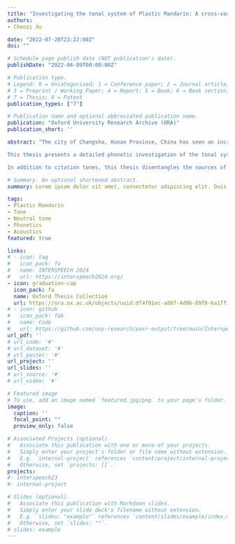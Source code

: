 ```yaml
---
title: "Investigating the tonal system of Plastic Mandarin: A cross-varietal comparison"
authors:
- Chenzi Xu

date: "2022-07-20T23:22:00Z"
doi: ""

# Schedule page publish date (NOT publication's date).
publishDate: "2022-06-09T00:00:00Z"

# Publication type.
# Legend: 0 = Uncategorized; 1 = Conference paper; 2 = Journal article;
# 3 = Preprint / Working Paper; 4 = Report; 5 = Book; 6 = Book section;
# 7 = Thesis; 8 = Patent
publication_types: ["7"]

# Publication name and optional abbreviated publication name.
publication: "Oxford University Research Archive (ORA)"
publication_short: ''

abstract: "The city of Changsha, Hunan Province, China has seen an increase in the use of Mandarin in the past decade, overshadowing the local non-Mandarin variety, Changsha. A new variety “Plastic Mandarin”, mostly spoken by millennials and younger generations, has emerged. It is defined in this thesis as a non-standard Mandarin accent that features the speech of young urban residents in Changsha and that has crystallised over the past few decades.

This thesis presents a detailed phonetic investigation of the tonal system of Plastic Mandarin through a cross-varietal comparative approach, mainly divided into two streams: citation tones and neutral tones in contexts. The defining characteristic of the citation tone system for Plastic Mandarin is established first: a mid-level tone, a low to mid rising tone, a low falling tone, and a high rising tone. By comparing the citation tones of the three varieties that coexist in the city of Changsha, the thesis provides acoustic evidence that Plastic Mandarin may arise when Mandarin tones adapt the pitch pattern of some corresponding Changsha tones.

In addition to citation tones, this thesis disentangles the sources of variability in the syllable duration and f0 contour of speech sequences containing neutral tone syllables, i.e. those do not have any of the four canonical lexical tones and often overlooked in prior studies of tones. The data show that f0 contours converge at the end of two consecutive neutral tone syllables at a low pitch in both Mandarin varieties. It suggests that a neutral tone or a sequence of consecutive neutral tones tends to be associated with a low pitch target, despite the varying f0 shapes largely predicted by the preceding lexical tone. The thesis proposes a probabilistic target-approaching model for Mandarin tones in connected speech, in which pitch targets may be fewer than the number of syllables. While the phonetic realisation of the four lexical tones in Plastic Mandarin is consistently different from that in Standard Mandarin, the pitch target of neutral tone syllables tends to remain constant in this process of Mandarin variation and change, which may be attributed to the stable transfer of prosodic structure."

# Summary. An optional shortened abstract.
summary: Lorem ipsum dolor sit amet, consectetur adipiscing elit. Duis posuere tellus ac convallis placerat. Proin tincidunt magna sed ex sollicitudin condimentum.

tags:
- Plastic Mandarin
- Tone
- Neutral tone
- Phonetics
- Acoustics
featured: true

links:
# - icon: tag
#   icon_pack: fa
#   name: INTERSPEECH 2024
#   url: https://interspeech2024.org/
- icon: graduation-cap
  icon_pack: fa
  name: Oxford Thesis Collection
  url: https://ora.ox.ac.uk/objects/uuid:df4f01ec-a867-4d96-89f8-6a17f1de0d82
# - icon: github
#   icon_pack: fab
#   name: Code
#   url: https://github.com/uoy-research/pasr-output/tree/main/Interspeech_23_Calibration
url_pdf: ''
# url_code: '#'
# url_dataset: '#'
# url_poster: '#'
url_project: ''
url_slides: ''
# url_source: '#'
# url_video: '#'

# Featured image
# To use, add an image named `featured.jpg/png` to your page's folder. 
image:
  caption: ''
  focal_point: ""
  preview_only: false

# Associated Projects (optional).
#   Associate this publication with one or more of your projects.
#   Simply enter your project's folder or file name without extension.
#   E.g. `internal-project` references `content/project/internal-project/index.md`.
#   Otherwise, set `projects: []`.
projects:
#- interspeech23
#- internal-project

# Slides (optional).
#   Associate this publication with Markdown slides.
#   Simply enter your slide deck's filename without extension.
#   E.g. `slides: "example"` references `content/slides/example/index.md`.
#   Otherwise, set `slides: ""`.
# slides: example
---
```


